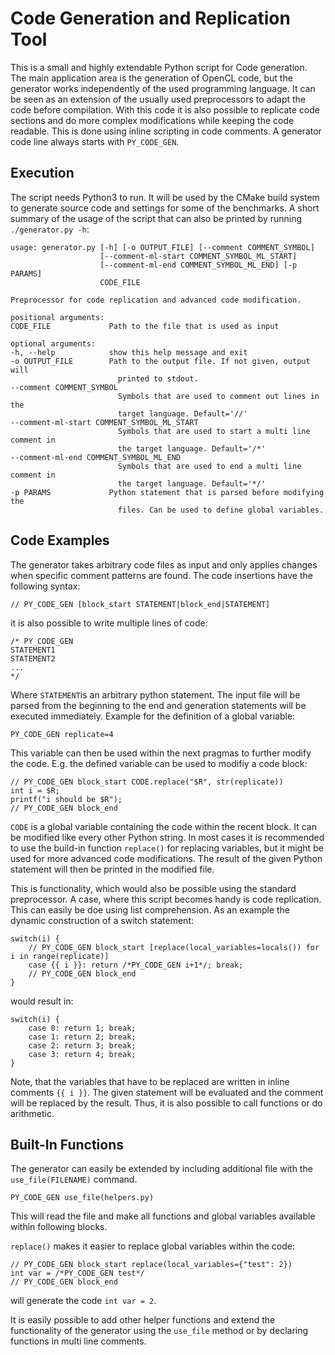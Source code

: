 # Code Generation and Replication Tool

This is a small and highly extendable Python script for Code generation.
The main application area is the generation of OpenCL code, but the generator works independently of the used programming language.
It can be seen as an extension of the usually used preprocessors to adapt the code before compilation.
With this code it is also possible to replicate code sections and do more complex modifications while keeping the code readable.
This is done using inline scripting in code comments.
A generator code line always starts with `PY_CODE_GEN`.

## Execution

The script needs Python3 to run.
It will be used by the CMake build system to generate source code and settings for some of the benchmarks.
A short summary of the usage of the script that can also be printed by running `./generator.py -h`:

    usage: generator.py [-h] [-o OUTPUT_FILE] [--comment COMMENT_SYMBOL]
                        [--comment-ml-start COMMENT_SYMBOL_ML_START]
                        [--comment-ml-end COMMENT_SYMBOL_ML_END] [-p PARAMS]
                        CODE_FILE

    Preprocessor for code replication and advanced code modification.

    positional arguments:
    CODE_FILE             Path to the file that is used as input

    optional arguments:
    -h, --help            show this help message and exit
    -o OUTPUT_FILE        Path to the output file. If not given, output will
                            printed to stdout.
    --comment COMMENT_SYMBOL
                            Symbols that are used to comment out lines in the
                            target language. Default='//'
    --comment-ml-start COMMENT_SYMBOL_ML_START
                            Symbols that are used to start a multi line comment in
                            the target language. Default='/*'
    --comment-ml-end COMMENT_SYMBOL_ML_END
                            Symbols that are used to end a multi line comment in
                            the target language. Default='*/'
    -p PARAMS             Python statement that is parsed before modifying the
                            files. Can be used to define global variables.



## Code Examples

The generator takes arbitrary code files as input and only applies changes when specific comment patterns are found.
The code insertions have the following syntax:

    // PY_CODE_GEN [block_start STATEMENT|block_end|STATEMENT]

it is also possible to write multiple lines of code:

    /* PY_CODE_GEN 
    STATEMENT1
    STATEMENT2
    ...
    */

Where `STATEMENT`is an arbitrary python statement.
The input file will be parsed from the beginning to the end and generation statements will be executed immediately.
Example for the definition of a global variable:

    PY_CODE_GEN replicate=4

This variable can then be used within the next pragmas to further modify the code.
E.g. the defined variable can be used to modifiy a code block:

    // PY_CODE_GEN block_start CODE.replace("$R", str(replicate))
    int i = $R;
    printf("i should be $R");
    // PY_CODE_GEN block_end 

`CODE` is a global variable containing the code within the recent block. It can be modified like every other Python string.
In most cases it is recommended to use the build-in function `replace()` for replacing variables, but it might be used for more advanced code modifications.
The result of the given Python statement will then be printed in the modified file.

This is functionality, which would also be possible using the standard preprocessor.
A case, where this script becomes handy is code replication.
This can easily be doe using list comprehension.
As an example the dynamic construction of a switch statement:

    switch(i) {
        // PY_CODE_GEN block_start [replace(local_variables=locals()) for i in range(replicate)]
        case {{ i }}: return /*PY_CODE_GEN i+1*/; break;
        // PY_CODE_GEN block_end 
    }

would result in:

    switch(i) {
        case 0: return 1; break;
        case 1: return 2; break;
        case 2: return 3; break;
        case 3: return 4; break;
    }

Note, that the variables that have to be replaced are written in inline comments `{{ i }}`.
The given statement will be evaluated and the comment will be replaced by the result.
Thus, it is also possible to call functions or do arithmetic.

## Built-In Functions

The generator can easily be extended by including additional file with the `use_file(FILENAME)` command.

    PY_CODE_GEN use_file(helpers.py)

This will read the file and make all functions and global variables available within following blocks.

`replace()` makes it easier to replace global variables within the code:

    // PY_CODE_GEN block_start replace(local_variables={"test": 2})
    int var = /*PY_CODE_GEN test*/
    // PY_CODE_GEN block_end

will generate the code `int var = 2`.

It is easily possible to add other helper functions and extend the functionality of the generator using the `use_file` method
or by declaring functions in multi line comments.
